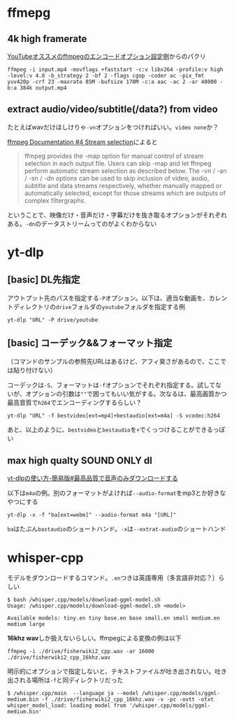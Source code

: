 # ffmepg

## 4k high framerate

[YouTubeオススメのffmpegのエンコードオプション設定例](https://qiita.com/hotstaff/items/c64e27bb0c0317084515#%E3%82%B3%E3%83%94%E3%83%9A%E3%81%A7%E4%BD%BF%E3%81%88%E3%82%8B%E3%82%B3%E3%83%BC%E3%83%89)からのパクリ

`ffmpeg -i input.mp4 -movflags +faststart -c:v libx264 -profile:v high -level:v 4.0 -b_strategy 2 -bf 2 -flags cgop -coder ac -pix_fmt yuv420p -crf 23 -maxrate 85M -bufsize 170M -c:a aac -ac 2 -ar 48000 -b:a 384k output.mp4`

## extract audio/video/subtitle(/data?) from video

たとえばwavだけほしけりゃ`-vn`オプションをつければいい。`video none`か？

[ffmpeg Documentation #4 Stream selection](https://ffmpeg.org/ffmpeg.html#Stream-selection)によると

> ffmpeg provides the -map option for manual control of stream selection in each output file. Users can skip -map and let ffmpeg perform automatic stream selection as described below. The -vn / -an / -sn / -dn options can be used to skip inclusion of video, audio, subtitle and data streams respectively, whether manually mapped or automatically selected, except for those streams which are outputs of complex filtergraphs. 

ということで、映像だけ・音声だけ・字幕だけを抜き取るオプションがそれぞれある。`-dn`のデータストリームってのがよくわからない

# yt-dlp

## [basic] DL先指定
アウトプット先のパスを指定する`-P`オプション。以下は、適当な動画を、カレントディレクトリの`drive`フォルダの`youtube`フォルダを指定する例
```
yt-dlp "URL" -P drive/youtube
```

## [basic] コーデック&&フォーマット指定

（コマンドのサンプルの参照先URLはあるけど、アフィ臭さがあるので、ここでは貼り付けない）

コーデックは`-S`、フォーマットは`-f`オプションでそれぞれ指定する。試してないが、オプションの引数は`""`で囲ってもいい気がする。次なるは、最高画質かつ最高音質で`h264`でエンコーディングするらしい？

```
yt-dlp "URL" -f bestvideo[ext=mp4]+bestaudio[ext=m4a] -S vcodec:h264
```
あと、以上のように、`bestvideo`と`bestaudio`を`+`でくっつけることができるっぽい

## max high qualty SOUND ONLY dl
[yt-dlpの使い方-簡易版#最高品質で音声のみダウンロードする](https://zenn.dev/almon/articles/f5952bf9047608#%E6%9C%80%E9%AB%98%E5%93%81%E8%B3%AA%E3%81%A7%E9%9F%B3%E5%A3%B0%E3%81%AE%E3%81%BF%E3%83%80%E3%82%A6%E3%83%B3%E3%83%AD%E3%83%BC%E3%83%89%E3%81%99%E3%82%8B)

以下は`m4a`の例。別のフォーマットがよければ`--audio-format`をmp3とか好きなやつにする
```
yt-dlp -x -f "ba[ext=webm]" --audio-format m4a "[URL]"
```
`ba`はたぶん`bastaudio`のショートハンド。`-x`は`--extrat-audio`のショートハンド

# whisper-cpp

モデルをダウンロードするコマンド。`.en`つきは英語専用（多言語非対応？）らしい

  ```
  $ bash /whisper.cpp/models/download-ggml-model.sh 
  Usage: /whisper.cpp/models/download-ggml-model.sh <model>

  Available models: tiny.en tiny base.en base small.en small medium.en medium large
  ```  
  **16khz wav**しか扱えないらしい。ffmpegによる変換の例は以下
  
  ```
  ffmpeg -i ./drive/fisherwiki2_cpp.wav -ar 16000 ./drive/fisherwiki2_cpp_16khz.wav
  ```
  
  明示的にオプションで指定しないと、テキストファイルが吐き出されない。吐き出される場所は`-f`と同ディレクトリだった
  
  ```
  $ /whisper.cpp/main  --language ja --model /whisper.cpp/models/ggml-medium.bin -f ./drive/fisherwiki2_cpp_16khz.wav -v -pc -ovtt -otxt
  whisper_model_load: loading model from '/whisper.cpp/models/ggml-medium.bin'
  ```

